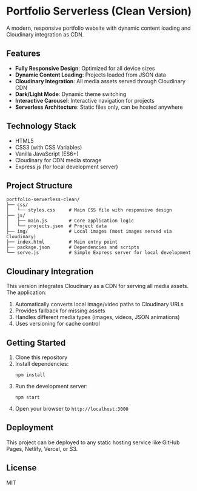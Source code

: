 # Portfolio Serverless (Clean Version)

A modern, responsive portfolio website with dynamic content loading and Cloudinary integration as CDN.

## Features

- **Fully Responsive Design**: Optimized for all device sizes
- **Dynamic Content Loading**: Projects loaded from JSON data
- **Cloudinary Integration**: All media assets served through Cloudinary CDN
- **Dark/Light Mode**: Dynamic theme switching
- **Interactive Carousel**: Interactive navigation for projects
- **Serverless Architecture**: Static files only, can be hosted anywhere

## Technology Stack

- HTML5
- CSS3 (with CSS Variables)
- Vanilla JavaScript (ES6+)
- Cloudinary for CDN media storage
- Express.js (for local development server)

## Project Structure

```
portfolio-serverless-clean/
├── css/
│   └── styles.css     # Main CSS file with responsive design
├── js/
│   ├── main.js        # Core application logic
│   └── projects.json  # Project data
├── img/               # Local images (most images served via Cloudinary)
├── index.html         # Main entry point
├── package.json       # Dependencies and scripts
└── serve.js           # Simple Express server for local development
```

## Cloudinary Integration

This version integrates Cloudinary as a CDN for serving all media assets. The application:

1. Automatically converts local image/video paths to Cloudinary URLs
2. Provides fallback for missing assets 
3. Handles different media types (images, videos, JSON animations)
4. Uses versioning for cache control

## Getting Started

1. Clone this repository
2. Install dependencies:
   ```
   npm install
   ```
3. Run the development server:
   ```
   npm start
   ```
4. Open your browser to `http://localhost:3000`

## Deployment

This project can be deployed to any static hosting service like GitHub Pages, Netlify, Vercel, or S3.

## License

MIT